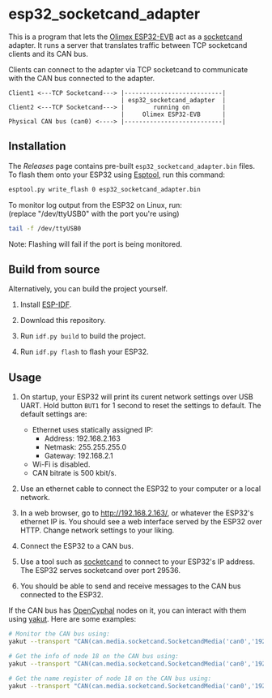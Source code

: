 # esp32_socketcand_adapter

This is a program that lets the [Olimex ESP32-EVB](https://www.olimex.com/Products/IoT/ESP32/ESP32-EVB/open-source-hardware)
act as a [socketcand](https://github.com/linux-can/socketcand/) adapter.
It runs a server that translates traffic between TCP socketcand clients and its CAN bus.

Clients can connect to the adapter via TCP socketcand
to communicate with the CAN bus connected to the adapter.

```
Client1 <---TCP Socketcand---> |---------------------------|
                               | esp32_socketcand_adapter  |
Client2 <---TCP Socketcand---> |        running on         |
                               |     Olimex ESP32-EVB      |
Physical CAN bus (can0) <----> |---------------------------|
```

## Installation
The *Releases* page contains pre-built `esp32_socketcand_adapter.bin` files.
To flash them onto your ESP32 using
[Esptool](https://docs.espressif.com/projects/esptool/en/latest/esp32/), run this command:

```bash
esptool.py write_flash 0 esp32_socketcand_adapter.bin
```

To monitor log output from the ESP32 on Linux, run: \
(replace "/dev/ttyUSB0" with the port you're using)

```bash
tail -f /dev/ttyUSB0
```

Note: Flashing will fail if the port is being monitored.

## Build from source
Alternatively, you can build the project yourself.

1. Install [ESP-IDF](https://docs.espressif.com/projects/esp-idf/en/stable/esp32/get-started/).

2. Download this repository.

3. Run `idf.py build` to build the project.

3. Run `idf.py flash` to flash your ESP32.


## Usage

1. On startup, your ESP32 will print its curent network settings over USB UART.
Hold button `BUT1` for 1 second to reset the settings to default.
The default settings are:
    - Ethernet uses statically assigned IP:
        - Address: 192.168.2.163
        - Netmask: 255.255.255.0
        - Gateway: 192.168.2.1
    - Wi-Fi is disabled.
    - CAN bitrate is 500 kbit/s.

2. Use an ethernet cable to connect the ESP32 to your computer or a local network.

3. In a web browser, go to <http://192.168.2.163/>,
or whatever the ESP32's ethernet IP is.
You should see a web interface served by the ESP32 over HTTP.
Change network settings to your liking.

4. Connect the ESP32 to a CAN bus.

5. Use a tool such as [socketcand](https://github.com/linux-can/socketcand)
to connect to your ESP32's IP address.
The ESP32 serves socketcand over port 29536.

6. You should be able to send and receive messages to the CAN bus
connected to the ESP32.

If the CAN bus has [OpenCyphal](https://opencyphal.org/) nodes on it,
you can interact with them using
[yakut](https://github.com/OpenCyphal/yakut).
Here are some examples:

```bash
# Monitor the CAN bus using:
yakut --transport "CAN(can.media.socketcand.SocketcandMedia('can0','192.168.2.163',29536),99)" monitor

# Get the info of node 18 on the CAN bus using:
yakut --transport "CAN(can.media.socketcand.SocketcandMedia('can0','192.168.2.163',29536),99)" call 18 uavcan.node.GetInfo.1.0 '{}'

# Get the name register of node 18 on the CAN bus using:
yakut --transport "CAN(can.media.socketcand.SocketcandMedia('can0','192.168.2.163',29536),99)" call 18 uavcan.register.Access.1.0 "{'name':{'name':'NAME'}}"
```

